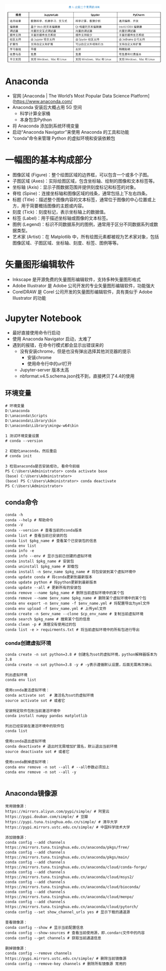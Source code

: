 ![](../photo/Pasted%20image%2020230724092139.png)
#  Anaconda
- 官网 [Anaconda | The World’s Most Popular Data Science Platform](https://www.anaconda.com/
- Anaconda 安装后大概占用 5G 空间
	- 科学计算全家桶
	- 本身包含Python
- 将 Anaconda 添加到系统环境变量
- 启动“Anaconda Navigator”来使用 Anaconda 的工具和功能
- “conda”命令来管理 Python 的虚拟环境和安装依赖包

# 一幅图的基本构成部分
- 图像区域 (Figure)：整个绘图区域的边界框，可以包含一个或多个子图。
- 子图区域 (Axes)：实际绘图区域，包含坐标轴、绘制的图像和文本标签等。
- 坐标轴 (Axis)：显示子图数据范围并提供刻度标记和标签的对象。
- 脊柱 (Spine)：连接坐标轴和图像区域的线条，通常包括上下左右四条。
- 标题 (Title)：描述整个图像内容的文本标签，通常位于图像的中心位置或上方，用于简要概括图像的主题或内容。
- 刻度 (Tick)：刻度标记，表示坐标轴上的数据值。
- 标签 (Label)：用于描述坐标轴或图像的文本标签。
- 图例 (Legend)：标识不同数据系列的图例，通常用于区分不同数据系列或数据类型。
- 艺术家 (Artist)：在 Matplotlib 中，所有绘图元素都被视为艺术家对象，包括图像区域、子图区域、坐标轴、刻度、标签、图例等等。

# 矢量图形编辑软件
- Inkscape 是开源免费的矢量图形编辑软件，支持多种矢量图形格式
- Adobe Illustrator 是 Adobe 公司开发的专业矢量图形编辑软件，功能强大
- CorelDRAW 是 Corel 公司开发的矢量图形编辑软件，具有类似于 Adobe Illustrator 的功能

# Jupyter Notebook
- 最好直接使用命令行启动
- 使用 Anaconda Navigator 启动，太难了
- 遇到的报错，在命令行模式都会显示出错误来的
	- 没有安装chrome，但是也没有弹出选择其他浏览器的提示
		- 安装chrome
		- 使用命令行中的url打开
	- Jupyter-server 版本太高
	- nbformat.v4.5.schema.json找不到，直接拷贝了4.4的使用

## 环境变量
```
# 环境变量
D:\anaconda  
D:\anaconda\Scripts  
D:\anaconda\Library\bin  
D:\anaconda\Library\mingw-w64\bin

1 测试环境变量设置
# conda --version

2 初始化anaconda，然后重启
# conda init  

3 检验anaconda是否安装成功, 看命令前缀
PS C:\Users\Administrator> conda activate base
(base) C:\Users\Administrator>
(base) PS C:\Users\Administrator> conda deactivate
PS C:\Users\Administrator>

```

## conda命令
```
conda -h 
conda --help # 帮助命令 
conda -V 
conda --version # 查看当前的conda版本 
conda list # 查看当前已安装的包 
conda list $pkg_name # 查看某个已安装包的信息 
conda env list 
conda info -e 
conda info --env # 显示当前已创建的虚拟环境 
conda install $pkg_name # 安装包 
conda uninstall $pkg_name # 卸载包 
conda install -n $env_name $pkg_name # 将包安装到某个虚拟环境中 
conda update conda # 将conda更新到最新版本 
conda update python # 将python更新到最新版本 
conda update --all # 更新所有的安装包 
conda remove --name $pkg_name # 删除当前虚拟环境中的某个包 
conda remove --name $env_name $pkg_name # 删除某个虚拟环境中的某个包 
conda env export -n $env_name -f $env_name.yml # 将配置导出为yml文件 
conda env upload -f $env_name.yml # 上传yml文件 
conda create -n $env_name --clone $cp_env_name # 复制当前虚拟环境 
conda search $pkg_name # 搜索某个包的信息 
conda clean -p # 清理没有使用过的包 
conda list -e > requirments.txt # 将当前虚拟环境中的所有包进行导出

```
### conda创建虚拟环境
```
conda create -n sot python=3.8 # 创建名为sot的虚拟环境，python解释器版本为3.8 
conda create -n sot python=3.8 -y # -y表示遵循默认设置，后面无需再次确认

列出虚拟环境
conda env list

使用conda激活虚拟环境：
conda activate sot  # 激活名为sot的虚拟环境
source activate sot # 或者它

安装特定软件包到当前激活环境中
conda install numpy pandas matplotlib

列出已经安装在激活环境中的软件包
conda list

使用conda退出虚拟环境
conda deactivate # 退出时无需增加扩展名，默认退出当前环境
source deactivate sot # 或者它

使用conda删掉虚拟环境： 
conda env remove -n sot --all # --all参数必须加上 
conda env remove -n sot --all -y


```

## Anaconda镜像源
```
常用镜像源： 
https://mirrors.aliyun.com/pypi/simple/ # 阿里云 
https://pypi.douban.com/simple/ # 豆瓣 
https://pypi.tuna.tsinghua.edu.cn/simple/ # 清华大学 
https://pypi.mirrors.ustc.edu.cn/simple/ # 中国科学技术大学

添加镜像源：
conda config --add channels https://mirrors.tuna.tsinghua.edu.cn/anaconda/pkgs/free/ 
conda config --add channels https://mirrors.tuna.tsinghua.edu.cn/anaconda/pkgs/main/ 
conda config --add channels https://mirrors.tuna.tsinghua.edu.cn/anaconda/cloud/conda-forge/ 
conda config --add channels https://mirrors.tuna.tsinghua.edu.cn/anaconda/cloud/msys2/ 
conda config --add channels https://mirrors.tuna.tsinghua.edu.cn/anaconda/cloud/bioconda/ 
conda config --add channels https://mirrors.tuna.tsinghua.edu.cn/anaconda/cloud/menpo/ 
conda config --add channels https://mirrors.tuna.tsinghua.edu.cn/anaconda/cloud/pytorch/ 
conda config --set show_channel_urls yes # 显示下载的通道源

查看镜像源： 
conda config --show # 显示当前配置信息 
conda config --show-sources # 查看当前使用源，即.condarc文件中的内容 
conda config --get channels # 获取当前通道信息 

删掉镜像源： 
conda config --remove channels https://pypi.mirrors.ustc.edu.cn/simple/ # 删除当前镜像源 
conda config --remove-key channels # 删除所有镜像源 常用的
```


